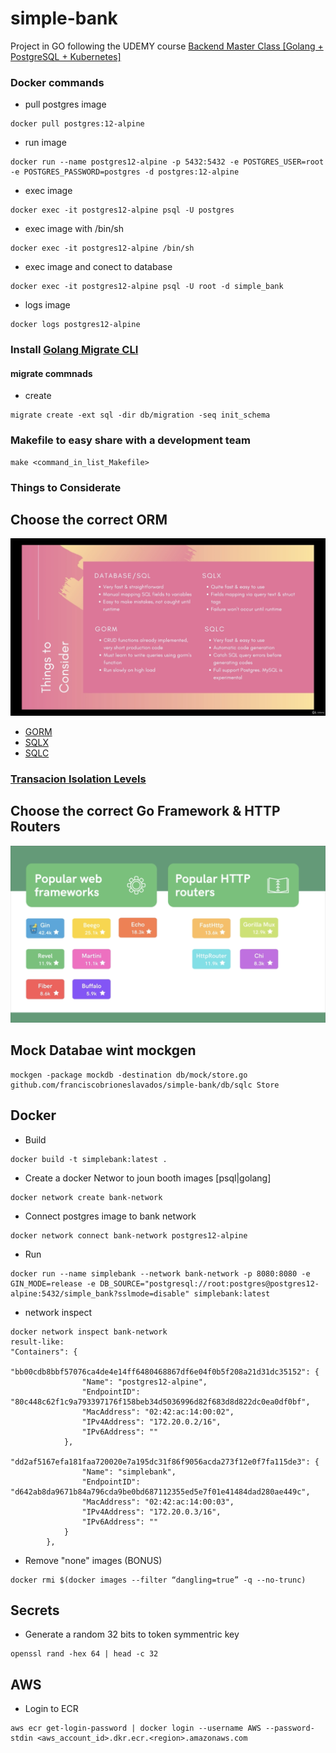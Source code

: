 # simple-bank
Project in GO following the UDEMY course [Backend Master Class [Golang + PostgreSQL + Kubernetes]](https://www.udemy.com/course/backend-master-class-golang-postgresql-kubernetes/)

### Docker commands
* pull postgres image
```
docker pull postgres:12-alpine
```
* run image
```
docker run --name postgres12-alpine -p 5432:5432 -e POSTGRES_USER=root -e POSTGRES_PASSWORD=postgres -d postgres:12-alpine
```
* exec image
```
docker exec -it postgres12-alpine psql -U postgres
```
* exec image with /bin/sh
```
docker exec -it postgres12-alpine /bin/sh
```
* exec image and conect to database
```
docker exec -it postgres12-alpine psql -U root -d simple_bank
```
* logs image
```
docker logs postgres12-alpine
```


### Install [Golang Migrate CLI](https://github.com/golang-migrate/migrate/tree/master/cmd/migrate)
#### migrate commnads
* create 
``` 
migrate create -ext sql -dir db/migration -seq init_schema
```

### Makefile to easy share with a development team
```
make <command_in_list_Makefile>
```

### Things to Considerate
## Choose the correct ORM
![TTC](images/TTC.png?raw=true "TTC")
* [GORM](https://gorm.io/index.html)
* [SQLX](https://github.com/jmoiron/sqlx)
* [SQLC](https://github.com/kyleconroy/sqlc)

### [Transacion Isolation Levels](./isolation-levels/README.md)

## Choose the correct Go Framework & HTTP Routers
![WW](images/PW.png?raw=true "PW")


## Mock Databae wint mockgen
```
mockgen -package mockdb -destination db/mock/store.go  github.com/franciscobrioneslavados/simple-bank/db/sqlc Store
```


## Docker
* Build
```
docker build -t simplebank:latest .   
```
* Create a docker Networ to joun booth images [psql|golang]
```
docker network create bank-network
```
* Connect postgres image to bank network
```
docker network connect bank-network postgres12-alpine
```
* Run
```
docker run --name simplebank --network bank-network -p 8080:8080 -e GIN_MODE=release -e DB_SOURCE="postgresql://root:postgres@postgres12-alpine:5432/simple_bank?sslmode=disable" simplebank:latest
```
* network inspect
```
docker network inspect bank-network
result-like: 
"Containers": {
            "bb00cdb8bbf57076ca4de4e14ff6480468867df6e04f0b5f208a21d31dc35152": {
                "Name": "postgres12-alpine",
                "EndpointID": "80c448c62f1c9a793397176f158beb34d5036996d82f683d8d822dc0ea0df0bf",
                "MacAddress": "02:42:ac:14:00:02",
                "IPv4Address": "172.20.0.2/16",
                "IPv6Address": ""
            },
            "dd2af5167efa181faa720020e7a195dc31f86f9056acda273f12e0f7fa115de3": {
                "Name": "simplebank",
                "EndpointID": "d642ab8da9671b84a796cda9be0bd687112355ed5e7f01e41484dad280ae449c",
                "MacAddress": "02:42:ac:14:00:03",
                "IPv4Address": "172.20.0.3/16",
                "IPv6Address": ""
            }
        },
```
* Remove "none" images (BONUS)
``` 
docker rmi $(docker images --filter “dangling=true” -q --no-trunc)
```

## Secrets
* Generate a random 32 bits to token symmentric key
```
openssl rand -hex 64 | head -c 32
```

## AWS
* Login to ECR
```
aws ecr get-login-password | docker login --username AWS --password-stdin <aws_account_id>.dkr.ecr.<region>.amazonaws.com
```